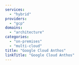 ```yaml
---
services:
  - "hybrid"
providers:
  - "gcp"
domains:
  - "architecture"
categories:
  - "on-premises"
  - "multi-cloud"
title: "Google Cloud Anthos"
linkTitle: "Google Cloud Anthos"
---
```

